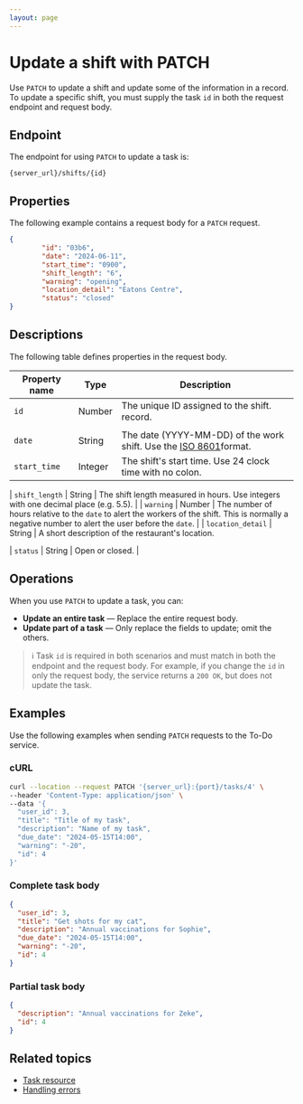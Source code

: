 ```yaml
---
layout: page
---
```


# Update a shift with PATCH

Use `PATCH` to update a shift and update some of the information in a record. To update a specific shift, you must supply the task `id` in both the request endpoint and request body.

## Endpoint

The endpoint for using `PATCH` to update a task is:

```
{server_url}/shifts/{id}
```

## Properties

The following example contains a request body for a `PATCH` request.

```json
{
        "id": "03b6",
        "date": "2024-06-11",
        "start_time": "0900",
        "shift_length": "6",
        "warning": "opening",
        "location_detail": "Eatons Centre",
        "status": "closed"
}
```

## Descriptions

The following table defines properties in the request body.

| Property name | Type   | Description                                                                                                                                                 |
| ------------- | ------ | ----------------------------------------------------------------------------------------------------------------------------------------------------------- |
| `id`     | Number | The unique ID assigned to the shift. record. 
 |                                                                                                |
| `date`    | String | The date (YYYY-MM-DD) of the work shift. Use the [ISO 8601](https://en.wikipedia.org/wiki/ISO_8601)format.                                                                                                                |
| `start_time` | Integer | The shift's start time. Use 24 clock time with no colon.

| `shift_length` | String | The shift length measured in hours. Use integers with one decimal place (e.g. 5.5).                                                                                                                    |
| `warning`     | Number | The number of hours relative to the `date` to alert the workers of the shift. This is normally a negative number to alert the user before the `date`. |
| `location_detail`  | String | A short description of the restaurant's location.

| `status`  | String | Open or closed.                                                                                                                   |
## Operations

When you use `PATCH` to update a task, you can:

* **Update an entire task** — Replace the entire request body.
* **Update part of a task** — Only replace the fields to update; omit the others. 

> ℹ️ Task `id` is required in both scenarios and must match in both the endpoint and the request body. For example, if you change the `id` in only the request body, the service returns a `200 OK`, but does not update the task. 

## Examples

Use the following examples when sending `PATCH` requests to the To-Do service.

### cURL

```bash
curl --location --request PATCH '{server_url}:{port}/tasks/4' \
--header 'Content-Type: application/json' \
--data '{
  "user_id": 3,
  "title": "Title of my task",
  "description": "Name of my task",
  "due_date": "2024-05-15T14:00",
  "warning": "-20",
  "id": 4
}'
```

### Complete task body

```json
{
  "user_id": 3,
  "title": "Get shots for my cat", 
  "description": "Annual vaccinations for Sophie", 
  "due_date": "2024-05-15T14:00", 
  "warning": "-20",
  "id": 4
}
```
### Partial task body

```json
{
  "description": "Annual vaccinations for Zeke",
  "id": 4
}
```
## Related topics

- [Task resource](task.md)
- [Handling errors](handling-errors.md)